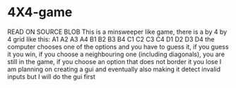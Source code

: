 # 4X4-game
READ ON SOURCE BLOB
This is a minsweeper like game, there is a by 4 by 4 grid like this:
A1 A2 A3 A4
B1 B2 B3 B4
C1 C2 C3 C4
D1 D2 D3 D4
the computer chooses one of the options and you have to guess it, if you guess it you win, if you choose a neighbouring one (including diagonals), you are still in the game, if you choose an option that does not border it you lose
I am planning on creating a gui and eventually also making it detect invalid inputs but I will do the gui first

